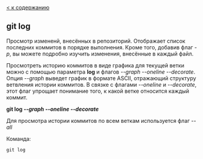 [< к содержанию](./readme.md)

## git log

Просмотр измененй, внесённых в репозиторий. Отображает список последних коммитов в порядке выполнения. Кроме того, добавив флаг *-p*, вы можете подробно изучить изменения, внесённые в каждый файл.

Просмотреть историю коммитов в виде графика для текущей ветки можно с помощью параметра **log** и флагов *--graph --oneline --decorate*. Опция --*graph* выведет график в формате ASCII, отражающий структуру ветвления истории коммитов. В связке с флагами --*oneline* и --*decorate*, этот флаг упрощает понимание того, к какой ветке относится каждый коммит.

**git log *--graph --oneline --decorate***

Для просмотра истории коммитов по всем веткам используется флаг --*all*

Команда:

```bash=
git log
```